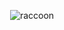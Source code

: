 <!-- ## Hi there 👋 -->

<!--

**Here are some ideas to get you started:**

🙋‍♀️ A short introduction - what is your organization all about?
🌈 Contribution guidelines - how can the community get involved?
👩‍💻 Useful resources - where can the community find your docs? Is there anything else the community should know?
🍿 Fun facts - what does your team eat for breakfast?
🧙 Remember, you can do mighty things with the power of [Markdown](https://docs.github.com/github/writing-on-github/getting-started-with-writing-and-formatting-on-github/basic-writing-and-formatting-syntax)
-->

<div align="center">
  <!--
    <a href="https://discord.com/users/90431685472038912" target="_blank">
      <img alt="discord card profile"src="https://lanyard.kyrie25.me/api/90431685472038912?idleMessage=Just%20chillin'%20at%20the%20moment..." />
    </a>
  -->
  
  ![raccoon](https://user-images.githubusercontent.com/57343545/209951241-71d3b024-c603-41ab-8370-ff7c93467d8b.png)
  
</div>


